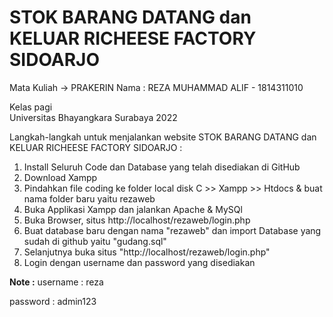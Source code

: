 # STOK BARANG DATANG dan KELUAR RICHEESE FACTORY SIDOARJO
Mata Kuliah -> PRAKERIN 
Nama : 
REZA MUHAMMAD ALIF - 1814311010

Kelas pagi  
Universitas Bhayangkara Surabaya 
2022

Langkah-langkah untuk menjalankan website STOK BARANG DATANG dan KELUAR RICHEESE FACTORY SIDOARJO :
1. Install Seluruh Code dan Database yang telah disediakan di GitHub
2. Download Xampp
3. Pindahkan file coding ke folder local disk C >> Xampp >> Htdocs & buat nama folder baru yaitu rezaweb
4. Buka Applikasi Xampp dan jalankan Apache & MySQl
5. Buka Browser, situs http://localhost/rezaweb/login.php
6. Buat database baru dengan nama "rezaweb" dan import Database yang sudah di github yaitu "gudang.sql"
7. Selanjutnya buka situs "http://localhost/rezaweb/login.php"
8. Login dengan username dan password yang disediakan

**Note :**
username : reza

password : admin123
